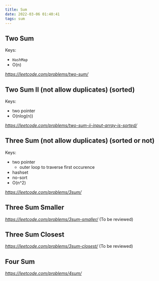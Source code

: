 ```yaml
---
title: Sum
date: 2022-03-06 01:40:41
tags: sum
---
```

## Two Sum
Keys: 
- `HashMap`
- O(n)

*https://leetcode.com/problems/two-sum/*

## Two Sum II (not allow duplicates) (sorted)
Keys: 
- two pointer
- O(nlog(n))

*https://leetcode.com/problems/two-sum-ii-input-array-is-sorted/*

## Three Sum (not allow duplicates) (sorted or not)
Keys: 
- two pointer
  - outer loop to traverse first occurence
- hashset
- no-sort
- O(n^2)

*https://leetcode.com/problems/3sum/*

## Three Sum Smaller 
*https://leetcode.com/problems/3sum-smaller/* (To be reviewed)

## Three Sum Closest
*https://leetcode.com/problems/3sum-closest/* (To be reviewed)

## Four Sum 

*https://leetcode.com/problems/4sum/*
